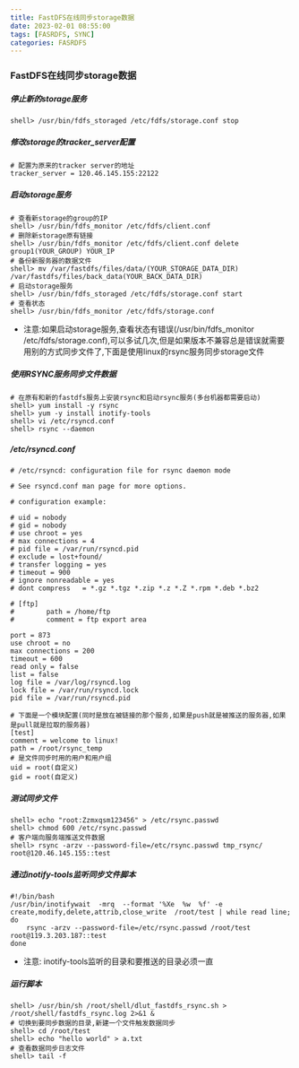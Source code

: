 ```yaml
---
title: FastDFS在线同步storage数据
date: 2023-02-01 08:55:00
tags: [FASRDFS, SYNC]
categories: FASRDFS
---
```


### FastDFS在线同步storage数据

##### 停止新的storage服务

```
shell> /usr/bin/fdfs_storaged /etc/fdfs/storage.conf stop
```

##### 修改storage的tracker_server配置

```
# 配置为原来的tracker server的地址
tracker_server = 120.46.145.155:22122
```

##### 启动storage服务

```
# 查看新storage的group的IP
shell> /usr/bin/fdfs_monitor /etc/fdfs/client.conf
# 删除新storage原有链接
shell> /usr/bin/fdfs_monitor /etc/fdfs/client.conf delete group1(YOUR_GROUP) YOUR_IP
# 备份新服务器的数据文件
shell> mv /var/fastdfs/files/data/(YOUR_STORAGE_DATA_DIR) /var/fastdfs/files/back_data(YOUR_BACK_DATA_DIR)
# 启动storage服务
shell> /usr/bin/fdfs_storaged /etc/fdfs/storage.conf start
# 查看状态
shell> /usr/bin/fdfs_monitor /etc/fdfs/storage.conf
```

- 注意:如果启动storage服务,查看状态有错误(/usr/bin/fdfs_monitor /etc/fdfs/storage.conf),可以多试几次,但是如果版本不兼容总是错误就需要用别的方式同步文件了,下面是使用linux的rsync服务同步storage文件

##### 使用RSYNC服务同步文件数据

```shell
# 在原有和新的fastdfs服务上安装rsync和启动rsync服务(多台机器都需要启动)
shell> yum install -y rsync
shell> yum -y install inotify-tools
shell> vi /etc/rsyncd.conf
shell> rsync --daemon
```

##### /etc/rsyncd.conf

```
# /etc/rsyncd: configuration file for rsync daemon mode

# See rsyncd.conf man page for more options.

# configuration example:

# uid = nobody
# gid = nobody
# use chroot = yes
# max connections = 4
# pid file = /var/run/rsyncd.pid
# exclude = lost+found/
# transfer logging = yes
# timeout = 900
# ignore nonreadable = yes
# dont compress   = *.gz *.tgz *.zip *.z *.Z *.rpm *.deb *.bz2

# [ftp]
#        path = /home/ftp
#        comment = ftp export area

port = 873
use chroot = no
max connections = 200
timeout = 600
read only = false
list = false
log file = /var/log/rsyncd.log
lock file = /var/run/rsyncd.lock
pid file = /var/run/rsyncd.pid

# 下面是一个模块配置(同时是放在被链接的那个服务,如果是push就是被推送的服务器,如果是pull就是拉取的服务器)
[test]
comment = welcome to linux!
path = /root/rsync_temp
# 是文件同步时用的用户和用户组
uid = root(自定义)
gid = root(自定义)
```

##### 测试同步文件

```shell
shell> echo "root:Zzmxqsm123456" > /etc/rsync.passwd
shell> chmod 600 /etc/rsync.passwd
# 客户端向服务端推送文件数据
shell> rsync -arzv --password-file=/etc/rsync.passwd tmp_rsync/ root@120.46.145.155::test
```

##### 通过inotify-tools监听同步文件脚本

```shell
#!/bin/bash
/usr/bin/inotifywait  -mrq  --format '%Xe  %w  %f' -e create,modify,delete,attrib,close_write  /root/test | while read line;
do
    rsync -arzv --password-file=/etc/rsync.passwd /root/test root@119.3.203.187::test
done
```

- 注意: inotify-tools监听的目录和要推送的目录必须一直

##### 运行脚本

```shell
shell> /usr/bin/sh /root/shell/dlut_fastdfs_rsync.sh > /root/shell/fastdfs_rsync.log 2>&1 &
# 切换到要同步数据的目录,新建一个文件触发数据同步
shell> cd /root/test
shell> echo "hello world" > a.txt
# 查看数据同步日志文件
shell> tail -f 
```
